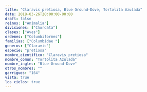 ```yaml
---
title: "Claravis pretiosa, Blue Ground-Dove, Tortolita Azulada"
date: 2018-03-26T20:00:00-00:00
draft: false
reinos: ["Animalia"]
divisiones: ["Chordata"]
clases: ["Aves"]
ordenes: ["Columbiformes"]
familias: ["Columbidae "]
generos: ["Claravis"]
especie: "pretiosa"
nombre_cientifico: "Claravis pretiosa"
nombre_comun: "Tortolita Azulada"
nombre_ingles: "Blue Ground-Dove"
otros_nombres: ""
garrigues: "164"
vista: true
los_cielos: true
---
```

